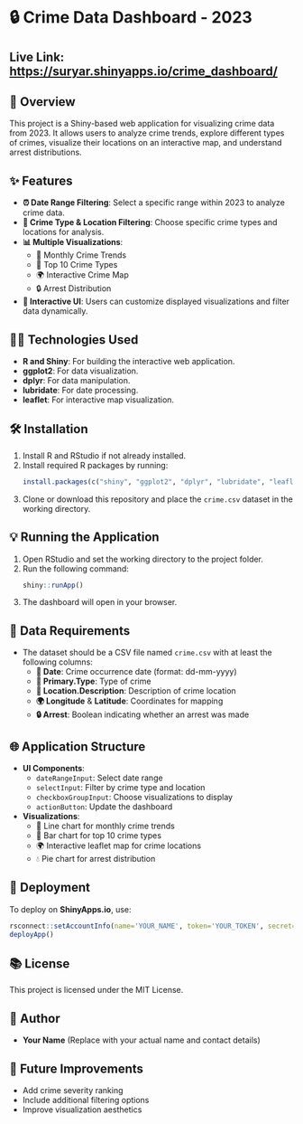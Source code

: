# 🔒 Crime Data Dashboard - 2023

## Live Link: https://suryar.shinyapps.io/crime_dashboard/
## 📄 Overview
This project is a Shiny-based web application for visualizing crime data from 2023. It allows users to analyze crime trends, explore different types of crimes, visualize their locations on an interactive map, and understand arrest distributions.

## ✨ Features
- **⏰ Date Range Filtering**: Select a specific range within 2023 to analyze crime data.
- **🔎 Crime Type & Location Filtering**: Choose specific crime types and locations for analysis.
- **📊 Multiple Visualizations**:
  - 🔄 Monthly Crime Trends
  - 🎯 Top 10 Crime Types
  - 🌍 Interactive Crime Map
  - 🔒 Arrest Distribution
- **📝 Interactive UI**: Users can customize displayed visualizations and filter data dynamically.

## 👨‍💻 Technologies Used
- **R and Shiny**: For building the interactive web application.
- **ggplot2**: For data visualization.
- **dplyr**: For data manipulation.
- **lubridate**: For date processing.
- **leaflet**: For interactive map visualization.

## 🛠️ Installation
1. Install R and RStudio if not already installed.
2. Install required R packages by running:
   ```r
   install.packages(c("shiny", "ggplot2", "dplyr", "lubridate", "leaflet"))
   ```
3. Clone or download this repository and place the `crime.csv` dataset in the working directory.

## 💡 Running the Application
1. Open RStudio and set the working directory to the project folder.
2. Run the following command:
   ```r
   shiny::runApp()
   ```
3. The dashboard will open in your browser.

## 📃 Data Requirements
- The dataset should be a CSV file named `crime.csv` with at least the following columns:
  - **📅 Date**: Crime occurrence date (format: dd-mm-yyyy)
  - **📝 Primary.Type**: Type of crime
  - **🏢 Location.Description**: Description of crime location
  - **🌍 Longitude** & **Latitude**: Coordinates for mapping
  - **🔒 Arrest**: Boolean indicating whether an arrest was made

## 🌐 Application Structure
- **UI Components**:
  - `dateRangeInput`: Select date range
  - `selectInput`: Filter by crime type and location
  - `checkboxGroupInput`: Choose visualizations to display
  - `actionButton`: Update the dashboard
- **Visualizations**:
  - 🔄 Line chart for monthly crime trends
  - 🌟 Bar chart for top 10 crime types
  - 🌍 Interactive leaflet map for crime locations
  - 💧 Pie chart for arrest distribution

## 📡 Deployment
To deploy on **ShinyApps.io**, use:
```r
rsconnect::setAccountInfo(name='YOUR_NAME', token='YOUR_TOKEN', secret='YOUR_SECRET')
deployApp()
```

## 📚 License
This project is licensed under the MIT License.

## 👤 Author
- **Your Name** (Replace with your actual name and contact details)

## 🎯 Future Improvements
- Add crime severity ranking
- Include additional filtering options
- Improve visualization aesthetics

